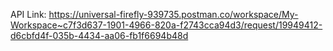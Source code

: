 API Link:
https://universal-firefly-939735.postman.co/workspace/My-Workspace~c7f3d637-1901-4966-820a-f2743cca94d3/request/19949412-d6cbfd4f-035b-4434-aa06-fb1f6694b48d
